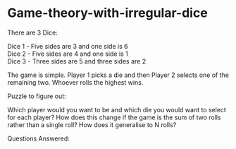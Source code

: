 # Game-theory-with-irregular-dice

There are 3 Dice:

Dice 1 - Five sides are 3 and one side is 6  
Dice 2 - Five sides are 4 and one side is 1  
Dice 3 - Three sides are 5 and three sides are 2  

The game is simple. Player 1 picks a die and then Player 2 selects one of the remaining two. Whoever rolls the highest wins. 

Puzzle to figure out:

Which player would you want to be and which die you would want to select for each player? 
How does this change if the game is the sum of two rolls rather than a single roll? How does it generalise to N rolls? 


Questions Answered:
